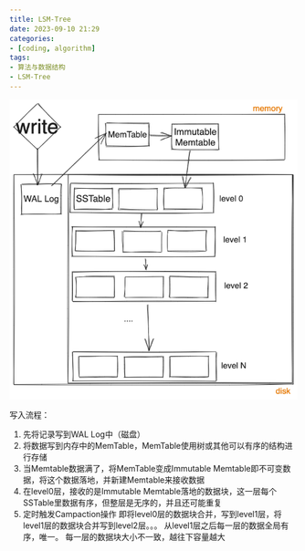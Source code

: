 ```yaml
---
title: LSM-Tree
date: 2023-09-10 21:29
categories: 
- [coding, algorithm]
tags: 
- 算法与数据结构
- LSM-Tree
---
```


![](https://raw.githubusercontent.com/liunaijie/images/master/202309112128645.png)


写入流程：
1. 先将记录写到WAL Log中（磁盘）
2. 将数据写到内存中的MemTable，MemTable使用树或其他可以有序的结构进行存储
3. 当Memtable数据满了，将MemTable变成Immutable Memtable即不可变数据，将这个数据落地，并新建Memtable来接收数据
4. 在level0层，接收的是Immutable Memtable落地的数据块，这一层每个SSTable里数据有序，但整层是无序的，并且还可能重复
5. 定时触发Campaction操作
    即将level0层的数据块合并，写到level1层，将level1层的数据块合并写到level2层。。。
    从level1层之后每一层的数据全局有序，唯一。
    每一层的数据块大小不一致，越往下容量越大
